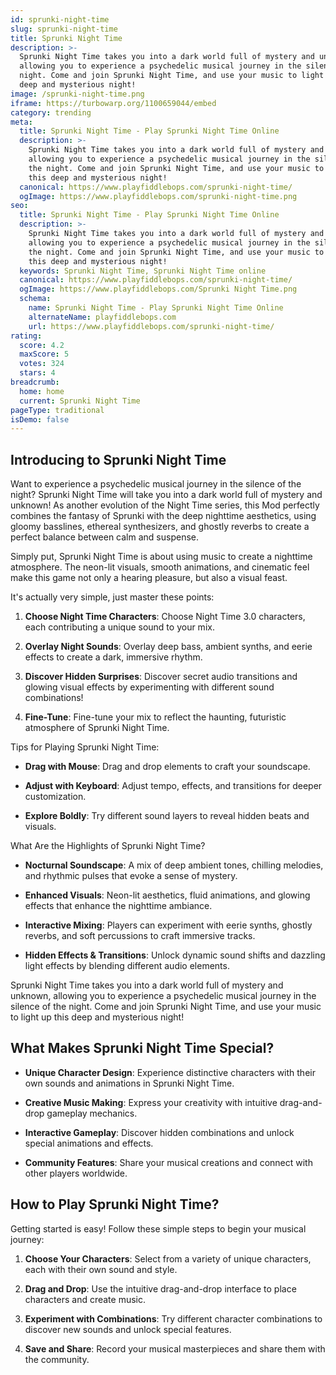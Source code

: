 ```yaml
---
id: sprunki-night-time
slug: sprunki-night-time
title: Sprunki Night Time
description: >-
  Sprunki Night Time takes you into a dark world full of mystery and unknown,
  allowing you to experience a psychedelic musical journey in the silence of the
  night. Come and join Sprunki Night Time, and use your music to light up this
  deep and mysterious night!
image: /sprunki-night-time.png
iframe: https://turbowarp.org/1100659044/embed
category: trending
meta:
  title: Sprunki Night Time - Play Sprunki Night Time Online
  description: >-
    Sprunki Night Time takes you into a dark world full of mystery and unknown,
    allowing you to experience a psychedelic musical journey in the silence of
    the night. Come and join Sprunki Night Time, and use your music to light up
    this deep and mysterious night!
  canonical: https://www.playfiddlebops.com/sprunki-night-time/
  ogImage: https://www.playfiddlebops.com/sprunki-night-time.png
seo:
  title: Sprunki Night Time - Play Sprunki Night Time Online
  description: >-
    Sprunki Night Time takes you into a dark world full of mystery and unknown,
    allowing you to experience a psychedelic musical journey in the silence of
    the night. Come and join Sprunki Night Time, and use your music to light up
    this deep and mysterious night!
  keywords: Sprunki Night Time, Sprunki Night Time online
  canonical: https://www.playfiddlebops.com/sprunki-night-time/
  ogImage: https://www.playfiddlebops.com/Sprunki Night Time.png
  schema:
    name: Sprunki Night Time - Play Sprunki Night Time Online
    alternateName: playfiddlebops.com
    url: https://www.playfiddlebops.com/sprunki-night-time/
rating:
  score: 4.2
  maxScore: 5
  votes: 324
  stars: 4
breadcrumb:
  home: home
  current: Sprunki Night Time
pageType: traditional
isDemo: false
---
```


## Introducing to Sprunki Night Time

Want to experience a psychedelic musical journey in the silence of the night? Sprunki Night Time will take you into a dark world full of mystery and unknown! As another evolution of the Night Time series, this Mod perfectly combines the fantasy of Sprunki with the deep nighttime aesthetics, using gloomy basslines, ethereal synthesizers, and ghostly reverbs to create a perfect balance between calm and suspense.

Simply put, Sprunki Night Time is about using music to create a nighttime atmosphere. The neon-lit visuals, smooth animations, and cinematic feel make this game not only a hearing pleasure, but also a visual feast.

It's actually very simple, just master these points:

1. **Choose Night Time Characters**: Choose Night Time 3.0 characters, each contributing a unique sound to your mix.

1. **Overlay Night Sounds**: Overlay deep bass, ambient synths, and eerie effects to create a dark, immersive rhythm.

1. **Discover Hidden Surprises**: Discover secret audio transitions and glowing visual effects by experimenting with different sound combinations!

1. **Fine-Tune**: Fine-tune your mix to reflect the haunting, futuristic atmosphere of Sprunki Night Time.

Tips for Playing Sprunki Night Time:

- **Drag with Mouse**: Drag and drop elements to craft your soundscape.

- **Adjust with Keyboard**: Adjust tempo, effects, and transitions for deeper customization.

- **Explore Boldly**: Try different sound layers to reveal hidden beats and visuals.

What Are the Highlights of Sprunki Night Time?

- **Nocturnal Soundscape**: A mix of deep ambient tones, chilling melodies, and rhythmic pulses that evoke a sense of mystery.

- **Enhanced Visuals**: Neon-lit aesthetics, fluid animations, and glowing effects that enhance the nighttime ambiance.

- **Interactive Mixing**: Players can experiment with eerie synths, ghostly reverbs, and soft percussions to craft immersive tracks.

- **Hidden Effects & Transitions**: Unlock dynamic sound shifts and dazzling light effects by blending different audio elements.

Sprunki Night Time takes you into a dark world full of mystery and unknown, allowing you to experience a psychedelic musical journey in the silence of the night. Come and join Sprunki Night Time, and use your music to light up this deep and mysterious night!

## What Makes Sprunki Night Time Special?

- **Unique Character Design**: Experience distinctive characters with their own sounds and animations in Sprunki Night Time.

- **Creative Music Making**: Express your creativity with intuitive drag-and-drop gameplay mechanics.

- **Interactive Gameplay**: Discover hidden combinations and unlock special animations and effects.

- **Community Features**: Share your musical creations and connect with other players worldwide.

## How to Play Sprunki Night Time?

Getting started is easy! Follow these simple steps to begin your musical journey:

1. **Choose Your Characters**: Select from a variety of unique characters, each with their own sound and style.

1. **Drag and Drop**: Use the intuitive drag-and-drop interface to place characters and create music.

1. **Experiment with Combinations**: Try different character combinations to discover new sounds and unlock special features.

1. **Save and Share**: Record your musical masterpieces and share them with the community.
